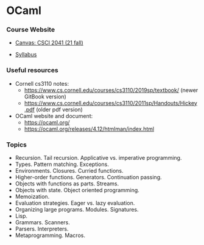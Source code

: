 # OCaml

### Course Website
- [Canvas: CSCI 2041 (21 fall)](https://canvas.umn.edu/courses/268617)

- [Syllabus](https://canvas.umn.edu/courses/268617/files/23086692?module_item_id=6824272&fd_cookie_set=1)

### Useful resources
- Cornell cs3110 notes:
  - <https://www.cs.cornell.edu/courses/cs3110/2019sp/textbook/> (newer GitBook version) 
  - <https://www.cs.cornell.edu/courses/cs3110/2011sp/Handouts/Hickey.pdf> (older pdf version)
- OCaml website and document:
  - <https://ocaml.org/> 
  - <https://ocaml.org/releases/4.12/htmlman/index.html>
 
 ### Topics
 - Recursion. Tail recursion. Applicative vs. imperative programming. 
 - Types. Pattern matching. Exceptions. 
 - Environments. Closures. Curried functions. 
 - Higher-order functions. Generators. Continuation passing. 
 - Objects with functions as parts. Streams.
 - Objects with state. Object oriented programming. 
 - Memoization. 
 - Evaluation strategies. Eager vs. lazy evaluation. 
 - Organizing large programs. Modules. Signatures. 
 - Lisp.
 - Grammars. Scanners. 
 - Parsers. Interpreters. 
 - Metaprogramming. Macros. 
